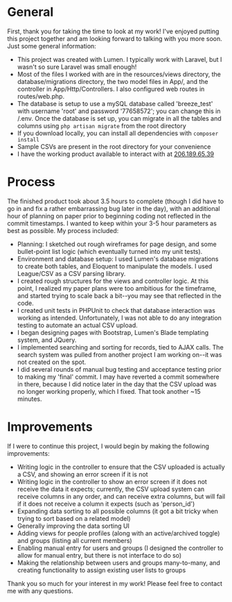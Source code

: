 # General
First, thank you for taking the time to look at my work! I've enjoyed putting this project together and am looking forward to talking with you more soon.
Just some general information:
* This project was created with Lumen. I typically work with Laravel, but I wasn't so sure Laravel was small enough!
* Most of the files I worked with are in the resources/views directory, the database/migrations directory, the two model files in App/, and the controller in App/Http/Controllers. I also configured web routes in routes/web.php.
* The database is setup to use a mySQL database called 'breeze_test' with username 'root' and password '77658572'; you can change this in /.env. Once the database is set up, you can migrate in all the tables and columns using `php artisan migrate` from the root directory
* If you download locally, you can install all dependencies with `composer install`
* Sample CSVs are present in the root directory for your convenience
* I have the working product available to interact with at [206.189.65.39](http://206.189.65.39)

# Process
The finished product took about 3.5 hours to complete (though I did have to go in and fix a rather embarrassing bug later in the day), with an additional hour of planning on paper prior to beginning coding not reflected in the commit timestamps. I wanted to keep within your 3-5 hour parameters as best as possible.
My process included:
* Planning: I sketched out rough wireframes for page design, and some bullet-point list logic (which eventually turned into my unit tests).
* Environment and database setup: I used Lumen's database migrations to create both tables, and Eloquent to manipulate the models. I used League/CSV as a CSV parsing library.
* I created rough structures for the views and controller logic. At this point, I realized my paper plans were too ambitious for the timeframe, and started trying to scale back a bit--you may see that reflected in the code.
* I created unit tests in PHPUnit to check that database interaction was working as intended. Unfortunately, I was not able to do any integration testing to automate an actual CSV upload.
* I began designing pages with Bootstrap, Lumen's Blade templating system, and JQuery.
* I implemented searching and sorting for records, tied to AJAX calls. The search system was pulled from another project I am working on--it was not created on the spot.
* I did several rounds of manual bug testing and acceptance testing prior to making my 'final' commit. I may have reverted a commit somewhere in there, because I did notice later in the day that the CSV upload was no longer working properly, which I fixed. That took another ~15 minutes.

# Improvements
If I were to continue this project, I would begin by making the following improvements:
* Writing logic in the controller to ensure that the CSV uploaded is actually a CSV, and showing an error screen if it is not
* Writing logic in the controller to show an error screen if it does not receive the data it expects; currently, the CSV upload system can receive columns in any order, and can receive extra columns, but will fail if it does not receive a column it expects (such as 'person_id')
* Expanding data sorting to all possible columns (it got a bit tricky when trying to sort based on a related model)
* Generally improving the data sorting UI
* Adding views for people profiles (along with an active/archived toggle) and groups (listing all current members)
* Enabling manual entry for users and groups (I designed the controller to allow for manual entry, but there is not interface to do so)
* Making the relationship between users and groups many-to-many, and creating functionality to assign existing user lists to groups

Thank you so much for your interest in my work! Please feel free to contact me with any questions.
